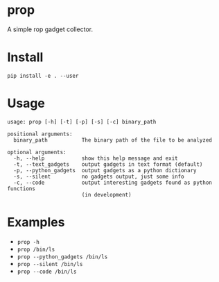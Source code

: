 # prop
A simple rop gadget collector.

# Install
`pip install -e . --user`

# Usage
```
usage: prop [-h] [-t] [-p] [-s] [-c] binary_path

positional arguments:
  binary_path           The binary path of the file to be analyzed

optional arguments:
  -h, --help            show this help message and exit
  -t, --text_gadgets    output gadgets in text format (default)
  -p, --python_gadgets  output gadgets as a python dictionary
  -s, --silent          no gadgets output, just some info
  -c, --code            output interesting gadgets found as python functions
                        (in development)
```

# Examples
 * `prop -h`
 * `prop /bin/ls`
 * `prop --python_gadgets /bin/ls`
 * `prop --silent /bin/ls`
 * `prop --code /bin/ls`
